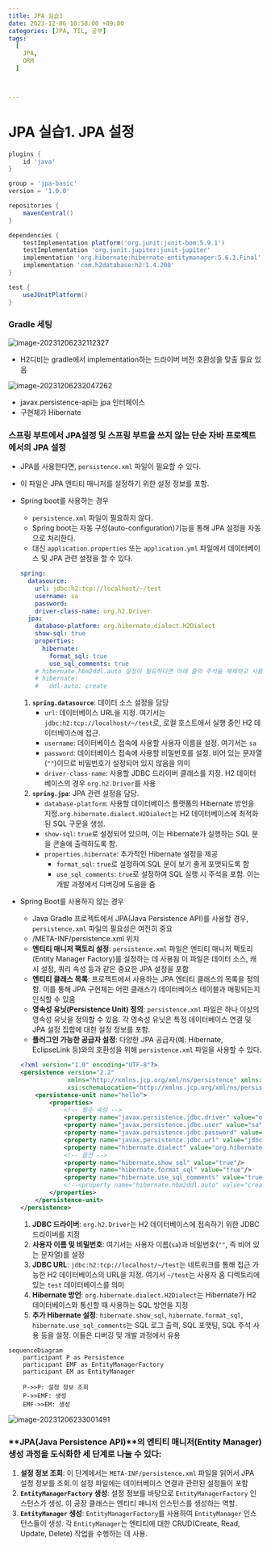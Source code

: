 ```yaml
---
title: JPA 실습1
date: 2023-12-06 10:58:00 +09:00
categories: [JPA, TIL, 공부]
tags:
  [
    JPA,
    ORM
  ]



---
```


# JPA 실습1. JPA 설정

```groovy
plugins {
    id 'java'
}

group = 'jpa-basic'
version = '1.0.0'

repositories {
    mavenCentral()
}

dependencies {
    testImplementation platform('org.junit:junit-bom:5.9.1')
    testImplementation 'org.junit.jupiter:junit-jupiter'
    implementation 'org.hibernate:hibernate-entitymanager:5.6.3.Final'
    implementation 'com.h2database:h2:1.4.200'
}

test {
    useJUnitPlatform()
}
```



### Gradle 세팅

![image-20231206232112327](https://raw.githubusercontent.com/vivalahm/img/master/uPic/image-20231206232112327-20231206232123681-20231206232130769.png?token=ALT3VFWZAULOPLDFW32HG3DFOCB2O)

- H2디비는 gradle에서 implementation하는 드라이버 버전 호환성을 맞출 필요 있음

![image-20231206232047262](https://raw.githubusercontent.com/vivalahm/img/master/uPic/image-20231206232047262.png?token=ALT3VFSXT7KPAZUDDRTUI73FOCBX2)

- javax.persistence-api는 jpa 인터페이스
- 구현체가 Hibernate

### 스프링 부트에서 JPA설정 및 스프링 부트을 쓰지 않는 단순 자바 프로젝트에서의 JPA 설정

- JPA를 사용한다면,  `persistence.xml` 파일이 필요할 수 있다.

- 이 파일은 JPA 엔티티 매니저를 설정하기 위한 설정 정보를 포함.

- Spring boot를 사용하는 경우

  - `persistence.xml` 파일이 필요하지 않다.
  - Spring boot는 자동 구성(auto-configuration)기능을 통해 JPA 설정을 자동으로 처리한다.
  - 대신 `application.properties` 또는 `application.yml` 파일에서 데이터베이스 및 JPA 관련 설정을 할 수 있다.

  ```yaml
  spring:
    datasource:
      url: jdbc:h2:tcp://localhost/~/test
      username: sa
      password: 
      driver-class-name: org.h2.Driver
    jpa:
      database-platform: org.hibernate.dialect.H2Dialect
      show-sql: true
      properties:
        hibernate:
          format_sql: true
          use_sql_comments: true
      # hibernate.hbm2ddl.auto 설정이 필요하다면 아래 줄의 주석을 해제하고 사용
      # hibernate:
      #   ddl-auto: create
  
  ```

  1. **`spring.datasource`**: 데이터 소스 설정을 담당
     - `url`: 데이터베이스 URL을 지정. 여기서는 `jdbc:h2:tcp://localhost/~/test`로, 로컬 호스트에서 실행 중인 H2 데이터베이스에 접근.
     - `username`: 데이터베이스 접속에 사용할 사용자 이름을 설정. 여기서는 `sa`
     - `password`: 데이터베이스 접속에 사용할 비밀번호를 설정. 비어 있는 문자열(`""`)이므로 비밀번호가 설정되어 있지 않음을 의미
     - `driver-class-name`: 사용할 JDBC 드라이버 클래스를 지정. H2 데이터베이스의 경우 `org.h2.Driver`를 사용
  2. **`spring.jpa`**: JPA 관련 설정을 담당.
     - `database-platform`: 사용할 데이터베이스 플랫폼의 Hibernate 방언을 지정.`org.hibernate.dialect.H2Dialect`는 H2 데이터베이스에 최적화된 SQL 구문을 생성.
     - `show-sql`: `true`로 설정되어 있으며, 이는 Hibernate가 실행하는 SQL 문을 콘솔에 출력하도록 함.
     - `properties.hibernate`: 추가적인 Hibernate 설정을 제공
       - `format_sql`: `true`로 설정하여 SQL 문이 보기 좋게 포맷되도록 함
       - `use_sql_comments`: `true`로 설정하여 SQL 실행 시 주석을 포함. 이는 개발 과정에서 디버깅에 도움을 줌

- Spring Boot를 사용하지 않는 경우

  - Java Gradle 프로젝트에서 JPA(Java Persistence API)를 사용할 경우, `persistence.xml` 파일의 필요성은 여전히 중요
  - /META-INF/persistence.xml 위치
  - **엔티티 매니저 팩토리 설정**: `persistence.xml` 파일은 엔티티 매니저 팩토리(Entity Manager Factory)를 설정하는 데 사용됨 이 파일은 데이터 소스, 캐시 설정, 쿼리 속성 등과 같은 중요한 JPA 설정을 포함
  - **엔티티 클래스 목록**: 프로젝트에서 사용하는 JPA 엔티티 클래스의 목록을 정의함. 이를 통해 JPA 구현체는 어떤 클래스가 데이터베이스 테이블과 매핑되는지 인식할 수 있음
  - **영속성 유닛(Persistence Unit) 정의**: `persistence.xml` 파일은 하나 이상의 영속성 유닛을 정의할 수 있음. 각 영속성 유닛은 특정 데이터베이스 연결 및 JPA 설정 집합에 대한 설정 정보를 포함.
  - **플러그인 가능한 공급자 설정**: 다양한 JPA 공급자(예: Hibernate, EclipseLink 등)와의 호환성을 위해 `persistence.xml` 파일을 사용할 수 있다.

  ```xml
  <?xml version="1.0" encoding="UTF-8"?>
  <persistence version="2.2"
               xmlns="http://xmlns.jcp.org/xml/ns/persistence" xmlns:xsi="http://www.w3.org/2001/XMLSchema-instance"
               xsi:schemaLocation="http://xmlns.jcp.org/xml/ns/persistence http://xmlns.jcp.org/xml/ns/persistence/persistence_2_2.xsd">
      <persistence-unit name="hello">
          <properties>
              <!-- 필수 속성 -->
              <property name="javax.persistence.jdbc.driver" value="org.h2.Driver"/>
              <property name="javax.persistence.jdbc.user" value="sa"/>
              <property name="javax.persistence.jdbc.password" value=""/>
              <property name="javax.persistence.jdbc.url" value="jdbc:h2:tcp://localhost/~/test"/>
              <property name="hibernate.dialect" value="org.hibernate.dialect.H2Dialect"/>
              <!-- 옵션 -->
              <property name="hibernate.show_sql" value="true"/>
              <property name="hibernate.format_sql" value="true"/>
              <property name="hibernate.use_sql_comments" value="true"/>
              <!--<property name="hibernate.hbm2ddl.auto" value="create" />-->
          </properties>
      </persistence-unit>
  </persistence>
  ```

  1. **JDBC 드라이버**: `org.h2.Driver`는 H2 데이터베이스에 접속하기 위한 JDBC 드라이버를 지정
  2. **사용자 이름 및 비밀번호**: 여기서는 사용자 이름(`sa`)과 비밀번호(`""`, 즉 비어 있는 문자열)를 설정
  3. **JDBC URL**: `jdbc:h2:tcp://localhost/~/test`는 네트워크를 통해 접근 가능한 H2 데이터베이스의 URL을 지정. 여기서 `~/test`는 사용자 홈 디렉토리에 있는 `test` 데이터베이스를 의미
  4. **Hibernate 방언**: `org.hibernate.dialect.H2Dialect`는 Hibernate가 H2 데이터베이스와 통신할 때 사용하는 SQL 방언을 지정
  5. **추가 Hibernate 설정**: `hibernate.show_sql`, `hibernate.format_sql`, `hibernate.use_sql_comments`는 SQL 로그 출력, SQL 포맷팅, SQL 주석 사용 등을 설정. 이들은 디버깅 및 개발 과정에서 유용

```mermaid
sequenceDiagram
    participant P as Persistence
    participant EMF as EntityManagerFactory
    participant EM as EntityManager

    P->>P: 설정 정보 조회
    P->>EMF: 생성
    EMF->>EM: 생성
```

![image-20231206233001491](https://raw.githubusercontent.com/vivalahm/img/master/uPic/image-20231206233001491.png?token=ALT3VFWAMMMMXEBDMCE7GTTFOCC2M)

### **JPA(Java Persistence API)**의 **엔티티 매니저(Entity Manager)** 생성 과정을 도식화한 세 단계로 나눌 수 있다:

1. **설정 정보 조회**: 이 단계에서는 `META-INF/persistence.xml` 파일을 읽어서 JPA 설정 정보를 조회.이 설정 파일에는 데이터베이스 연결과 관련된 설정들이 포함
2. **`EntityManagerFactory` 생성**: 설정 정보를 바탕으로 `EntityManagerFactory` 인스턴스가 생성. 이 공장 클래스는 엔티티 매니저 인스턴스를 생성하는 역할.
3. **`EntityManager` 생성**: `EntityManagerFactory`를 사용하여 `EntityManager` 인스턴스들이 생성. 각 `EntityManager`는 엔티티에 대한 CRUD(Create, Read, Update, Delete) 작업을 수행하는 데 사용.
